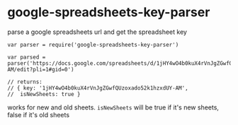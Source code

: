 # google-spreadsheets-key-parser

parse a google spreadsheets url and get the spreadsheet key

```
var parser = require('google-spreadsheets-key-parser')

var parsed = parser('https://docs.google.com/spreadsheets/d/1jHY4wO4b0kuX4rVnJgZGwfQUzoxado52k1hzxdUY-AM/edit?pli=1#gid=0')

// returns: 
// { key: '1jHY4wO4b0kuX4rVnJgZGwfQUzoxado52k1hzxdUY-AM',
//  isNewSheets: true }
```

works for new and old sheets. `isNewSheets` will be true if it's new sheets, false if it's old sheets
